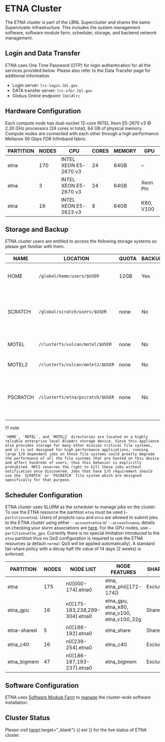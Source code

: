 # ETNA Cluster

The ETNA cluster is part of the LBNL Supercluster and shares the same Supercluster infrastructure. This includes the system management software, software module farm, scheduler, storage, and backend network management.

## Login and Data Transfer
ETNA uses One Time Password (OTP) for login authentication for all the services provided below. Please also refer to the Data Transfer page for additional information.

* Login server: `lrc-login.lbl.gov`
* DATA transfer server: `lrc-xfer.lbl.gov`
* Globus Online endpoint: `lbnl#lrc`

## Hardware Configuration
Each compute node has dual-socket 12-core INTEL Xeon E5-2670 v3 @ 2.30 GHz processors (24 cores in total), 64 GB of physical memory. Compute nodes are connected with each other through a high performance Mellanox 56 Gbps FDR Infiniband fabric.

| PARTITION | NODES | CPU | CORES | MEMORY | GPU | 
| --------- | ----- | --- | ----- | ------ | --- |
| etna      | 170   | INTEL XEON E5-2670 v3 | 24 | 64GB | – |
| etna      | 3     | INTEL XEON E5-2670 v3 | 24 | 64GB | Xeon Phi |
| etna      | 16     | INTEL XEON E5-2623 v3 | 8  | 64GB | K80, V100 |

## Storage and Backup
ETNA cluster users are entitled to access the following storage systems so please get familiar with them.

| NAME | LOCATION | QUOTA | BACKUP | ALLOCATION | DESCRIPTION |
| ---- | -------- | ----- | ------ | ---------- | ----------- |
| HOME | `/global/home/users/$USER` | 12GB | Yes | Per User | HOME directory for permanent data storage |
| SCRATCH | `/global/scratch/users/$USER` | none | No | Per User | SCRATCH directory with Lustre high performance parallel file system over Infiniband |
| MOTEL | `/clusterfs/vulcan/motel/$USER` | none | No | Per User | Long-term storage of bulk data |
| MOTEL2| `/clusterfs/vulcan/motel2/$USER`| none | No | Per User | Long-term storage of bulk data |
| PSCRATCH | `/clusterfs/etna/pscratch/$USER` | none | No | Per User | SCRATCH directory with Lustre high performance parallel file system over Infiniband |

!!! note 

    `HOME`, `MOTEL`, and `MOTEL2` directories are located on a highly reliable enterprise level BlueArc storage device. Since this appliance also provides storage for many other mission critical file systems, and it is not designed for high performance applications, running large I/O dependent jobs on these file systems could greatly degrade the performance of all the file systems that are hosted on this device and affect hundreds of users, thus this behavior is explicitly prohibited. HPCS reserves the right to kill these jobs without notification once discovered. Jobs that have I/O requirement should use the `SCRATCH` or `PSCRATCH` file system which are designed specifically for that purpose.

## Scheduler Configuration

ETNA cluster uses SLURM as the scheduler to manage jobs on the cluster. To use the ETNA resource the partition `etna` must be used (`–partition=etna`). Users of projects `nano` and `etna` are allowed to submit jobs to the ETNA cluster using either `--account=etna` or `--account=nano`; details on checking your slurm associations are [here](../../running/slurm-overview.md#slurm-association). For the GPU nodes, use `–partition=etna_gpu`. Currently there is no special limitation introduced to the `etna` partition thus no QoS configuration is required to use the ETNA resources (a default `normal` QoS will be applied automatically). A standard fair-share policy with a decay half life value of 14 days (2 weeks) is enforced.

| PARTITION | NODES | NODE LIST | NODE FEATURES | SHARED | 
| --------- | ----- | --------- | ------------- | ------ | 
| etna      | 175   | n0[000-174].etna0 | etna, etna_phi([172-174])  | Exclusive | 
| etna_gpu  | 16    | n0[175-183,238,299-304].etna0 | etna_gpu, etna_k80, etna_v100, etna_v100_32g | Shared | 
| etna-shared | 5     | n0[188-192].etna0 | etna_share | Shared | 
| etna_c40  | 16    | n0[239-254].etna0 | etna_c40 | Exclusive | 
| etna_bigmem | 47    | n0[186-187,193-237].etna0 | etna_bigmem | Exclusive | 

## Software Configuration
ETNA uses [Software Module Farm](../../software/software-module-farm.md) to [manage](../../software/module-management.md) the cluster-wide software installation.

## Cluster Status
Please visit [here](https://metacluster.lbl.gov/warewulf/etna0){:target="_blank"} {{ ext }} for the live status of ETNA cluster.